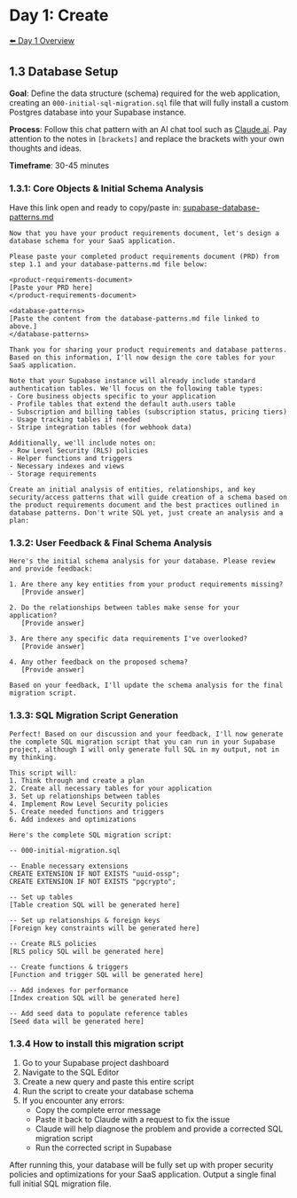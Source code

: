 # Day 1: Create

[⬅️ Day 1 Overview](README.md)

## 1.3 Database Setup

**Goal**: Define the data structure (schema) required for the web application, creating an `000-initial-sql-migration.sql` file that will fully install a custom Postgres database into your Supabase instance.

**Process**: Follow this chat pattern with an AI chat tool such as [Claude.ai](https://www.claude.ai). Pay attention to the notes in `[brackets]` and replace the brackets with your own thoughts and ideas.

**Timeframe**: 30-45 minutes

### 1.3.1: Core Objects & Initial Schema Analysis

Have this link open and ready to copy/paste in: [supabase-database-patterns.md](../0-learn/supabase-database-patterns.md)

```
Now that you have your product requirements document, let's design a database schema for your SaaS application.

Please paste your completed product requirements document (PRD) from step 1.1 and your database-patterns.md file below:

<product-requirements-document>
[Paste your PRD here]
</product-requirements-document>

<database-patterns>
[Paste the content from the database-patterns.md file linked to above.]
</database-patterns>

Thank you for sharing your product requirements and database patterns. Based on this information, I'll now design the core tables for your SaaS application.

Note that your Supabase instance will already include standard authentication tables. We'll focus on the following table types:
- Core business objects specific to your application
- Profile tables that extend the default auth.users table
- Subscription and billing tables (subscription status, pricing tiers)
- Usage tracking tables if needed
- Stripe integration tables (for webhook data)

Additionally, we'll include notes on:
- Row Level Security (RLS) policies
- Helper functions and triggers
- Necessary indexes and views
- Storage requirements

Create an initial analysis of entities, relationships, and key security/access patterns that will guide creation of a schema based on the product requirements document and the best practices outlined in database patterns. Don't write SQL yet, just create an analysis and a plan:
```

### 1.3.2: User Feedback & Final Schema Analysis

```
Here's the initial schema analysis for your database. Please review and provide feedback:

1. Are there any key entities from your product requirements missing?
   [Provide answer]

2. Do the relationships between tables make sense for your application?
   [Provide answer]

3. Are there any specific data requirements I've overlooked?
   [Provide answer]

4. Any other feedback on the proposed schema?
   [Provide answer]

Based on your feedback, I'll update the schema analysis for the final migration script.
```

### 1.3.3: SQL Migration Script Generation

```
Perfect! Based on our discussion and your feedback, I'll now generate the complete SQL migration script that you can run in your Supabase project, although I will only generate full SQL in my output, not in my thinking.

This script will:
1. Think through and create a plan
2. Create all necessary tables for your application
3. Set up relationships between tables
4. Implement Row Level Security policies
5. Create needed functions and triggers
6. Add indexes and optimizations

Here's the complete SQL migration script:

-- 000-initial-migration.sql

-- Enable necessary extensions
CREATE EXTENSION IF NOT EXISTS "uuid-ossp";
CREATE EXTENSION IF NOT EXISTS "pgcrypto";

-- Set up tables
[Table creation SQL will be generated here]

-- Set up relationships & foreign keys
[Foreign key constraints will be generated here]

-- Create RLS policies
[RLS policy SQL will be generated here]

-- Create functions & triggers
[Function and trigger SQL will be generated here]

-- Add indexes for performance
[Index creation SQL will be generated here]

-- Add seed data to populate reference tables
[Seed data will be generated here]
```

### 1.3.4 How to install this migration script

1. Go to your Supabase project dashboard
2. Navigate to the SQL Editor
3. Create a new query and paste this entire script
4. Run the script to create your database schema
5. If you encounter any errors:
   - Copy the complete error message
   - Paste it back to Claude with a request to fix the issue
   - Claude will help diagnose the problem and provide a corrected SQL migration script
   - Run the corrected script in Supabase

After running this, your database will be fully set up with proper security policies and optimizations for your SaaS application. Output a single final full initial SQL migration file.